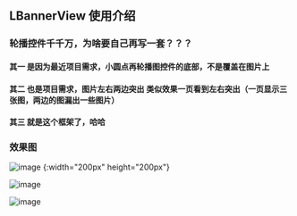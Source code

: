 ## LBannerView 使用介绍

### 轮播控件千千万，为啥要自己再写一套？？？

#### 其一 是因为最近项目需求，小圆点再轮播图控件的底部，不是覆盖在图片上

#### 其二 也是项目需求，图片左右两边突出 类似效果一页看到左右突出（一页显示三张图，两边的图漏出一些图片）

#### 其三 就是这个框架了，哈哈

### 效果图

![image](https://github.com/fazhongxu/IBannerView/blob/master/images/banner_below.png) {:width="200px" height="200px"}

![image](https://github.com/fazhongxu/IBannerView/blob/master/images/banner_cover.png)

![image](https://github.com/fazhongxu/IBannerView/blob/master/images/screenshot_below.png)

